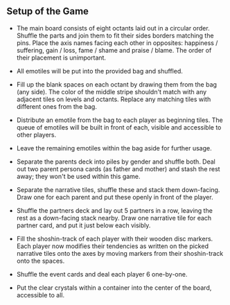 ## Setup of the Game

- The main board consists of eight octants laid out in a circular order. Shuffle the parts and join them to fit their sides borders matching the pins. Place the axis names facing each other in opposites: happiness / suffering, gain / loss, fame / shame and praise / blame. The order of their placement is unimportant.

- All emotiles will be put into the provided bag and shuffled. 

- Fill up the blank spaces on each octant by drawing them from the bag (any side). The color of the middle stripe shouldn't match with any adjacent tiles on levels and octants. Replace any matching tiles with different ones from the bag.

- Distribute an emotile from the bag to each player as beginning tiles. The queue of emotiles will be built in front of each, visible and accessible to other players.

- Leave the remaining emotiles within the bag aside for further usage.

- Separate the parents deck into piles by gender and shuffle both. Deal out two parent persona cards (as father and mother) and stash the rest away; they won't be used within this game.

- Separate the narrative tiles, shuffle these and stack them down-facing. Draw one for each parent and put these openly in front of the player. 

- Shuffle the partners deck and lay out 5 partners in a row, leaving the rest as a down-facing stack nearby. Draw one narrative tile for each partner card, and put it just below each visibly. 

- Fill the shoshin-track of each player with their wooden disc markers. Each player now modifies their tendencies as written on the picked narrative tiles onto the axes by moving markers from their shoshin-track onto the spaces.

- Shuffle the event cards and deal each player 6 one-by-one.

- Put the clear crystals within a container into the center of the board, accessible to all.
